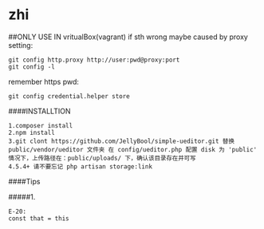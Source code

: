 # zhi
##ONLY USE IN vritualBox(vagrant)
if sth wrong maybe caused by proxy setting:
```$xslt
git config http.proxy http://user:pwd@proxy:port
git config -l
```

remember https pwd:
```$xslt
git config credential.helper store
```

####INSTALLTION
```
1.composer install
2.npm install
3.git clont https://github.com/JellyBool/simple-ueditor.git 替换 public/vendor/ueditor 文件夹 在 config/ueditor.php 配置 disk 为 'public' 情况下，上传路径在：public/uploads/ 下，确认该目录存在并可写
4.5.4+ 请不要忘记 php artisan storage:link

```

####Tips

#####1.
```vue
E-20:
const that = this
```

